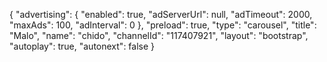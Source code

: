 {
    "advertising": {
        "enabled": true,
        "adServerUrl": null,
        "adTimeout": 2000,
        "maxAds": 100,
        "adInterval": 0
    },
    "preload": true,
    "type": "carousel",
    "title": "Malo",
    "name": "chido",
    "channelId": "117407921",
    "layout": "bootstrap",
    "autoplay": true,
    "autonext": false
}